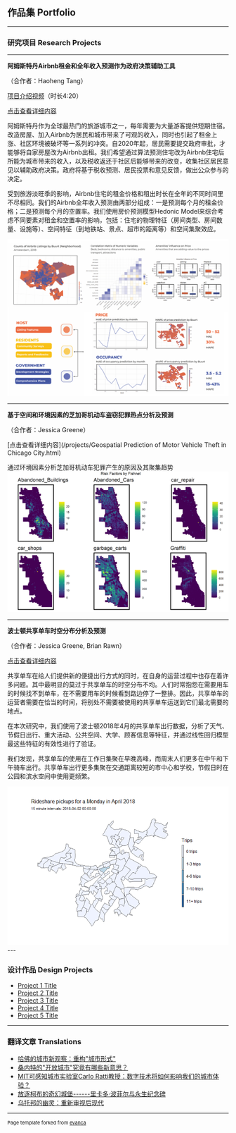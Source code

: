 ## 作品集 Portfolio

---

### 研究项目 Research Projects

---

**阿姆斯特丹Airbnb租金和全年收入预测作为政府决策辅助工具**

（合作者：Haoheng Tang）

[项目介绍视频](https://www.bilibili.com/video/bv1a64y1q74s)（时长4:20）

[点击查看详细内容](/sample_page)

阿姆斯特丹作为全球最热门的旅游城市之一，每年需要为大量游客提供短期住宿。改造房屋、加入Airbnb为居民和城市带来了可观的收入，同时也引起了租金上涨、社区环境被破坏等一系列的冲突。自2020年起，居民需要提交政府审批，才能够将自家房屋改为Airbnb出租。我们希望通过算法预测住宅改为Airbnb住宅后所能为城市带来的收入，以及税收返还于社区后能够带来的改变，收集社区居民意见以辅助政府决策。政府将基于税收预测、居民投票和意见反馈，做出公众参与的决定。

受到旅游淡旺季的影响，Airbnb住宅的租金价格和租出时长在全年的不同时间里不尽相同。我们的Airbnb全年收入预测由两部分组成：一是预测每个月的租金价格；二是预测每个月的空置率。我们使用房价预测模型Hedonic Model来综合考虑不同要素对租金和空置率的影响，包括：住宅的物理特征（房间类型、房间数量、设施等）、空间特征（到地铁站、景点、超市的距离等）和空间集聚效应。

<img src="images/amsterdam.png?raw=true"/>

---
**基于空间和环境因素的芝加哥机动车盗窃犯罪热点分析及预测**

（合作者：Jessica Greene）

[点击查看详细内容](/projects/Geospatial Prediction of Motor Vehicle Theft in Chicago City.html) 

通过环境因素分析芝加哥机动车犯罪产生的原因及其聚集趋势 <img src="images/chicagopic1.png?raw=true"/>

---
**波士顿共享单车时空分布分析及预测**

（合作者：Jessica Greene, Brian Rawn）

[点击查看详细内容](/projects/Bikeshare.html)

共享单车在给人们提供新的便捷出行方式的同时，在自身的运营过程中也存在着许多问题。其中最明显的莫过于共享单车的时空分布不均。人们时常抱怨在需要用车的时候找不到单车，在不需要用车的时候看到路边停了一整排。因此，共享单车的运营者需要在恰当的时间，将别处不需要被使用的共享单车运送到它们最北需要的地点。

在本次研究中，我们使用了波士顿2018年4月的共享单车出行数据，分析了天气、节假日出行、重大活动、公共空间、大学、顾客信息等特征，并通过线性回归模型最这些特征的有效性进行了验证。

我们发现，共享单车的使用在工作日集聚在早晚高峰，而周末人们更多在中午和下午骑车出行。共享单车出行更多集聚在交通距离较短的市中心和学校，节假日时在公园和滨水空间中使用更频繁。

<img src="images/bikeshare.gif?raw=true"/>
---

### 设计作品 Design Projects

- [Project 1 Title](http://example.com/)
- [Project 2 Title](http://example.com/)
- [Project 3 Title](http://example.com/)
- [Project 4 Title](http://example.com/)
- [Project 5 Title](http://example.com/)

---

### 翻译文章 Translations

-   [哈佛的城市新观察：重构"城市形式"](https://mp.weixin.qq.com/s/ugdZ8itJMiBBFNZE_lRk-w)
-   [桑内特的"开放城市"究竟有哪些新意思？](https://mp.weixin.qq.com/s/Hi96n4R5LImFoDiMY7vPFw)
-   [MIT可感知城市实验室Carlo Ratti教授：数字技术将如何影响我们的城市体验？](https://mp.weixin.qq.com/s/9QGHnQXw3-M5CT-d0RVt7A)
-   [放逐柯布的奇幻城堡------里卡多·波菲尔与永生纪念碑](https://mp.weixin.qq.com/s/tAjbiltvbIz9Ha265hPlhg)
-   [乌托邦的幽灵：重新审视后现代](https://mp.weixin.qq.com/s/Ae2WCJfhAm6YijBMqmlfsw)


---
<p style="font-size:11px">Page template forked from <a href="https://github.com/evanca/quick-portfolio">evanca</a></p>
<!-- Remove above link if you don't want to attibute -->
